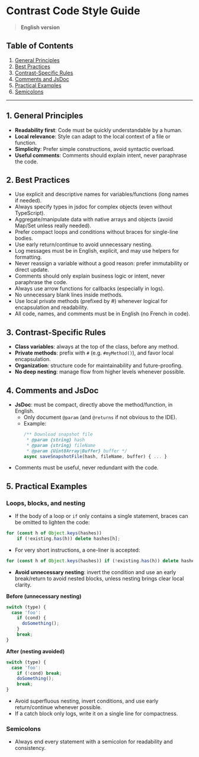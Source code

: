 # Contrast Code Style Guide

> **English version**

## Table of Contents
1. [General Principles](#general-principles)
2. [Best Practices](#best-practices)
3. [Contrast-Specific Rules](#contrast-specific-rules)
4. [Comments and JsDoc](#comments-and-jsdoc)
5. [Practical Examples](#practical-examples)
6. [Semicolons](#semicolons)

---

## 1. General Principles
- **Readability first**: Code must be quickly understandable by a human.
- **Local relevance**: Style can adapt to the local context of a file or function.
- **Simplicity**: Prefer simple constructions, avoid syntactic overload.
- **Useful comments**: Comments should explain intent, never paraphrase the code.

## 2. Best Practices
- Use explicit and descriptive names for variables/functions (long names if needed).
- Always specify types in jsdoc for complex objects (even without TypeScript).
- Aggregate/manipulate data with native arrays and objects (avoid Map/Set unless really needed).
- Prefer compact loops and conditions without braces for single-line bodies.
- Use early return/continue to avoid unnecessary nesting.
- Log messages must be in English, explicit, and may use helpers for formatting.
- Never reassign a variable without a good reason: prefer immutability or direct update.
- Comments should only explain business logic or intent, never paraphrase the code.
- Always use arrow functions for callbacks (especially in logs).
- No unnecessary blank lines inside methods.
- Use local private methods (prefixed by #) whenever logical for encapsulation and readability.
- All code, names, and comments must be in English (no French in code).

## 3. Contrast-Specific Rules
- **Class variables**: always at the top of the class, before any method.
- **Private methods**: prefix with `#` (e.g. `#myMethod()`), and favor local encapsulation.
- **Organization**: structure code for maintainability and future-proofing.
- **No deep nesting**: manage flow from higher levels whenever possible.

## 4. Comments and JsDoc
- **JsDoc**: must be compact, directly above the method/function, in English.
  - Only document `@param` (and `@returns` if not obvious to the IDE).
  - Example:
    ```js
    /** Download snapshot file
     * @param {string} hash
     * @param {string} fileName
     * @param {Uint8Array|Buffer} buffer */
    async saveSnapshotFile(hash, fileName, buffer) { ... }
    ```
- Comments must be useful, never redundant with the code.

## 5. Practical Examples

### Loops, blocks, and nesting
- If the body of a loop or `if` only contains a single statement, braces can be omitted to lighten the code:

```js
for (const h of Object.keys(hashes))
    if (!existing.has(h)) delete hashes[h];
```

- For very short instructions, a one-liner is accepted:

```js
for (const h of Object.keys(hashes)) if (!existing.has(h)) delete hashes[h];
```

- **Avoid unnecessary nesting**: invert the condition and use an early break/return to avoid nested blocks, unless nesting brings clear local clarity.

**Before (unnecessary nesting)**
```js
switch (type) {
  case 'foo':
    if (cond) {
      doSomething();
    }
    break;
}
```
**After (nesting avoided)**
```js
switch (type) {
  case 'foo':
    if (!cond) break;
    doSomething();
    break;
}
```
- Avoid superfluous nesting, invert conditions, and use early return/continue whenever possible.
- If a catch block only logs, write it on a single line for compactness.

### Semicolons
- Always end every statement with a semicolon for readability and consistency.
